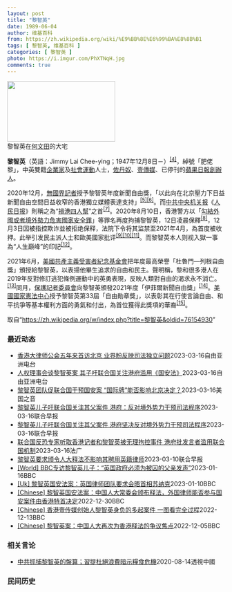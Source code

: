 ```yaml
---
layout: post
title: "黎智英"
date: 1989-06-04
author: 维基百科
from: https://zh.wikipedia.org/wiki/%E9%BB%8E%E6%99%BA%E8%8B%B1
tags: [ 黎智英, 维基百科 ]
categories: [ 黎智英 ]
photo: https://i.imgur.com/PhXTNqH.jpg
comments: true
---
```

<div class="mw-parser-output"><div id="noteTA-97071178" class="noteTA"><div class="noteTA-group"><div data-noteta-group-source="module" data-noteta-group="IT"></div></div><div class="noteTA-local"><div data-noteta-code="zh:巧克力; zh-tw:巧克力; zh-hk:朱古力; zh-cn:巧克力;"></div><div data-noteta-code="zh-tw:黑道; zh-hk:黑社會; zh-cn:黑社会;"></div><div data-noteta-code="zh-tw:飯店; zh-hk:酒店; zh-cn:饭店;"></div><div data-noteta-code="zh-tw:伍佛維茲; zh-hk:沃夫維茲 ;zh-cn:沃尔福威茨;"></div></div></div>

<div class="thumb tright"><div class="thumbinner" style="width:252px;"><a href="/wiki/File:Jimmy_Lai_Chee-ying_home_in_Ho_Man_Tin_20200418.png" class="image"><img src="//upload.wikimedia.org/wikipedia/commons/thumb/9/9f/Jimmy_Lai_Chee-ying_home_in_Ho_Man_Tin_20200418.png/250px-Jimmy_Lai_Chee-ying_home_in_Ho_Man_Tin_20200418.png" decoding="async" width="250" height="140" class="thumbimage" srcset="//upload.wikimedia.org/wikipedia/commons/thumb/9/9f/Jimmy_Lai_Chee-ying_home_in_Ho_Man_Tin_20200418.png/375px-Jimmy_Lai_Chee-ying_home_in_Ho_Man_Tin_20200418.png 1.5x, //upload.wikimedia.org/wikipedia/commons/thumb/9/9f/Jimmy_Lai_Chee-ying_home_in_Ho_Man_Tin_20200418.png/500px-Jimmy_Lai_Chee-ying_home_in_Ho_Man_Tin_20200418.png 2x" data-file-width="861" data-file-height="481"></a>  <div class="thumbcaption"><div class="magnify"><a href="/wiki/File:Jimmy_Lai_Chee-ying_home_in_Ho_Man_Tin_20200418.png" class="internal" title="放大"></a></div>黎智英在<a href="/wiki/%E4%BD%95%E6%96%87%E7%94%B0" title="何文田">何文田</a>的大宅</div></div></div>
<p><b>黎智英</b>（英語：<span lang="en">Jimmy Lai Chee-ying</span>；1947年12月8日<span class="useeditintro" title="Template:BLP editintro">－</span>）<sup id="cite_ref-7" class="reference"><a href="#cite_note-7">[4]</a></sup>，綽號「肥佬黎」，中英雙籍<a href="/wiki/%E4%BC%81%E4%B8%9A%E5%AE%B6" title="企业家">企業家</a>及<a href="/wiki/%E7%A4%BE%E6%9C%83%E9%81%8B%E5%8B%95" title="社會運動">社會運動</a>人士，<a href="/wiki/%E4%BD%90%E4%B8%B9%E5%A5%B4" title="佐丹奴">佐丹奴</a>、<a href="/wiki/%E5%A3%B9%E5%82%B3%E5%AA%92" title="壹傳媒">壹傳媒</a>、已停刊的<a href="/wiki/%E8%98%8B%E6%9E%9C%E6%97%A5%E5%A0%B1_(%E9%A6%99%E6%B8%AF)" title="蘋果日報 (香港)">蘋果日報</a><a href="/wiki/%E5%89%B5%E8%BE%A6%E4%BA%BA" class="mw-redirect" title="創辦人">創辦人</a>。
</p><p>2020年12月，<a href="/wiki/%E7%84%A1%E5%9C%8B%E7%95%8C%E8%A8%98%E8%80%85" class="mw-redirect" title="無國界記者">無國界記者</a>授予黎智英年度新聞自由獎，「以此向在北京壓力下日益新聞自由空間日益收窄的香港獨立媒體表達支持」<sup id="cite_ref-8" class="reference"><a href="#cite_note-8">[5]</a></sup><sup id="cite_ref-9" class="reference"><a href="#cite_note-9">[6]</a></sup>。而<a href="/wiki/%E4%B8%AD%E5%85%B1%E4%B8%AD%E5%A4%AE%E6%9C%BA%E5%85%B3%E6%8A%A5" title="中共中央机关报">中共中央机关报</a>《<a href="/wiki/%E4%BA%BA%E6%B0%91%E6%97%A5%E6%8A%A5" title="人民日报">人民日报</a>》則稱之為“<a href="/wiki/%E7%A5%B8%E6%B8%AF%E5%9B%9B%E4%BA%BA%E5%B8%AE" title="祸港四人帮">禍港四人幫</a>”之首<sup id="cite_ref-王平2019_10-0" class="reference"><a href="#cite_note-王平2019-10">[7]</a></sup>。2020年8月10日，香港警方以「<a href="/wiki/%E4%B8%AD%E8%8F%AF%E4%BA%BA%E6%B0%91%E5%85%B1%E5%92%8C%E5%9C%8B%E9%A6%99%E6%B8%AF%E7%89%B9%E5%88%A5%E8%A1%8C%E6%94%BF%E5%8D%80%E7%B6%AD%E8%AD%B7%E5%9C%8B%E5%AE%B6%E5%AE%89%E5%85%A8%E6%B3%95" title="中華人民共和國香港特別行政區維護國家安全法">勾結外國或者境外勢力危害國家安全罪</a>」等罪名再度拘捕黎智英，12日凌晨保釋<sup id="cite_ref-auto_11-0" class="reference"><a href="#cite_note-auto-11">[8]</a></sup>，12月3日因被指控欺诈並被拒绝保释，法院下令将其监禁至2021年4月，為首度被收押。此举引发民主派人士和歐美國家批评<sup id="cite_ref-12" class="reference"><a href="#cite_note-12">[9]</a></sup><sup id="cite_ref-13" class="reference"><a href="#cite_note-13">[10]</a></sup><sup id="cite_ref-over100_14-0" class="reference"><a href="#cite_note-over100-14">[11]</a></sup>。而黎智英本人则视入獄一事為“人生巔峰”的印記<sup id="cite_ref-15" class="reference"><a href="#cite_note-15">[12]</a></sup>。
</p><p>2021年6月，<a href="/wiki/%E5%85%B1%E7%94%A2%E4%B8%BB%E7%BE%A9%E5%8F%97%E9%9B%A3%E8%80%85%E7%B4%80%E5%BF%B5%E5%9F%BA%E9%87%91%E6%9C%83" title="共產主義受難者紀念基金會">美國共產主義受害者紀念基金會</a>把年度最高榮譽「杜魯門—列根自由獎」頒授給黎智英，以表揚他畢生追求的自由和民主。聲明稱，黎和很多港人在2019年反對修訂逃犯條例運動中的英勇表現，反映人類對自由的渴求永不消亡。<sup id="cite_ref-16" class="reference"><a href="#cite_note-16">[13]</a></sup>同月，<a href="/wiki/%E4%BF%9D%E8%AD%B7%E8%A8%98%E8%80%85%E5%A7%94%E5%93%A1%E6%9C%83" title="保護記者委員會">保護記者委員會</a>向黎智英頒發2021年度「伊菲爾新聞自由獎」<sup id="cite_ref-17" class="reference"><a href="#cite_note-17">[14]</a></sup>。<a href="/wiki/%E5%9C%8B%E5%AE%B6%E6%86%B2%E6%B3%95%E4%B8%AD%E5%BF%83" title="國家憲法中心">美國國家憲法中心</a>授予黎智英第33屆「自由勛章獎」，以表彰其在行使言論自由、和平抗爭等基本權利方面的勇氣和付出，為首位獲得此獎項的華裔<sup id="cite_ref-18" class="reference"><a href="#cite_note-18">[15]</a></sup>。
</p>
</div><!--esi <esi:include src="/esitest-fa8a495983347898/content" /> --><noscript><img src="//zh.wikipedia.org/wiki/Special:CentralAutoLogin/start?type=1x1" alt="" title="" width="1" height="1" style="border: none; position: absolute;"></noscript>
<div class="printfooter" data-nosnippet="">取自“<a dir="ltr" href="https://zh.wikipedia.org/w/index.php?title=黎智英&amp;oldid=76154930">https://zh.wikipedia.org/w/index.php?title=黎智英&amp;oldid=76154930</a>”</div><div id="recent-news"><h3>最近动态</h3><ul><li><a href="https://nodebe4.github.io/waimei/2023-03-16/%E9%A6%99%E6%B8%AF%E5%A4%A7%E5%BE%8B%E5%B8%88%E5%85%AC%E4%BC%9A%E4%BA%94%E5%B9%B4%E6%9D%A5%E9%A6%96%E8%AE%BF%E5%8C%97%E4%BA%AC-%E4%B8%9A%E7%95%8C%E7%9B%BC%E5%8F%8D%E6%98%A0%E5%8F%B8%E6%B3%95%E7%8B%AC%E7%AB%8B%E9%97%AE%E9%A2%98" title="香港大律师公会五年来首访北京 业界盼反映司法独立问题—— 近年与北京关系一度恶化的香港大律师公会将于下月赴京，与港澳办等会面。这是公会五年来首次访京。有法律界人士认为，近年黎智英案等港版国安法案...">香港大律师公会五年来首访北京 业界盼反映司法独立问题</a><time>2023-03-16</time><a class="tag">自由亚洲电台</a></li>
<li><a href="https://nodebe4.github.io/waimei/2023-03-16/%E4%BA%BA%E6%9D%83%E7%90%86%E4%BA%8B%E4%BC%9A%E8%B0%88%E9%BB%8E%E6%99%BA%E8%8B%B1%E6%A1%88-%E5%85%B6%E5%AD%90%E5%90%81%E8%81%94%E5%90%88%E5%9B%BD%E5%85%B3%E6%B3%A8%E6%B8%AF%E5%BA%9C%E6%BB%A5%E7%94%A8-%E5%9B%BD%E5%AE%89%E6%B3%95" title="人权理事会谈黎智英案 其子吁联合国关注港府滥用《国安法》—— 壹传媒创办人黎智英被指控违反《香港国安法》，案件开审前已被囚逾2年。其子和法律团队出席联合国人权理事会，讲述黎智英情况并呼吁协助释放...">人权理事会谈黎智英案 其子吁联合国关注港府滥用《国安法》</a><time>2023-03-16</time><a class="tag">自由亚洲电台</a></li>
<li><a href="https://nodebe4.github.io/waimei/2023-03-16/%E9%BB%8E%E6%99%BA%E8%8B%B1%E5%9B%A2%E9%98%9F%E4%BF%83%E8%81%94%E5%90%88%E5%9B%BD%E5%B9%B2%E9%A2%84%E5%9B%BD%E5%AE%89%E6%A1%88-%E5%9B%BD%E9%99%85%E7%89%8C-%E8%83%BD%E5%90%A6%E5%BD%B1%E5%93%8D%E5%8C%97%E4%BA%AC%E5%86%B3%E5%AE%9A" title="黎智英团队促联合国干预国安案 “国际牌”能否影响北京决定？—— Thu, 16 Mar 2023 12:46:22 GMT 资料照 - 香港著名媒体人士、前香港壹传媒创办人黎智英。 前香港壹传媒...">黎智英团队促联合国干预国安案 “国际牌”能否影响北京决定？</a><time>2023-03-16</time><a class="tag">美国之音</a></li>
<li><a href="https://nodebe4.github.io/waimei/2023-03-16/%E9%BB%8E%E6%99%BA%E8%8B%B1%E5%84%BF%E5%AD%90%E5%90%81%E8%81%94%E5%90%88%E5%9B%BD%E5%85%B3%E6%B3%A8%E5%85%B6%E7%88%B6%E6%A1%88%E4%BB%B6-%E6%B8%AF%E5%BA%9C-%E5%8F%8D%E5%AF%B9%E5%A2%83%E5%A4%96%E5%8A%BF%E5%8A%9B%E5%B9%B2%E9%A2%84%E5%8F%B8%E6%B3%95%E7%A8%8B%E5%BA%8F" title="黎智英儿子吁联合国关注其父案件 港府：反对境外势力干预司法程序—— 针对壹传媒创始人黎智英的国际法律团队和儿子呼吁联合国关注黎智英涉及《香港国安法》案件，香港特区政府星期三（3月15日）表达强烈...">黎智英儿子吁联合国关注其父案件 港府：反对境外势力干预司法程序</a><time>2023-03-16</time><a class="tag">联合早报</a></li>
<li><a href="https://nodebe4.github.io/waimei/2023-03-16/%E9%BB%8E%E6%99%BA%E8%8B%B1%E5%84%BF%E5%AD%90%E5%90%81%E8%81%94%E5%90%88%E5%9B%BD%E5%85%B3%E6%B3%A8%E5%85%B6%E7%88%B6%E6%A1%88%E4%BB%B6-%E6%B8%AF%E5%BA%9C%E5%9D%9A%E5%86%B3%E5%8F%8D%E5%AF%B9%E5%A2%83%E5%A4%96%E5%8A%BF%E5%8A%9B%E5%B9%B2%E9%A2%84%E5%8F%B8%E6%B3%95%E7%A8%8B%E5%BA%8F" title="黎智英儿子吁联合国关注其父案件 港府坚决反对境外势力干预司法程序—— 针对壹传媒创始人黎智英的国际法律团队和儿子呼吁联合国关注黎智英涉及《香港国安法》案件，香港特区政府星期三（3月15日）表达强...">黎智英儿子吁联合国关注其父案件 港府坚决反对境外势力干预司法程序</a><time>2023-03-16</time><a class="tag">联合早报</a></li>
<li><a href="https://nodebe4.github.io/waimei/2023-03-16/%E8%81%94%E5%90%88%E5%9B%BD%E5%8F%8D%E6%81%90%E4%B8%93%E5%AE%B6%E5%90%AC%E5%8F%96%E9%A6%99%E6%B8%AF%E8%AE%B0%E8%80%85%E5%92%8C%E9%BB%8E%E6%99%BA%E8%8B%B1%E8%A2%AB%E6%97%A0%E7%90%86%E6%8B%98%E6%8E%A7%E4%BA%8B%E4%BB%B6-%E6%B8%AF%E5%BA%9C%E6%89%B9%E5%8F%91%E8%A8%80%E8%80%85%E6%BB%A5%E7%94%A8%E8%81%94%E5%90%88%E5%9B%BD%E6%9C%BA%E5%88%B6" title="联合国反恐专家听取香港记者和黎智英被无理拘控事件 港府批发言者滥用联合国机制—— 16/03/2023 - 08:51 在联合国人权理事会的反恐特别报告员对话中，传媒大亨黎智英的国际法律团队和国...">联合国反恐专家听取香港记者和黎智英被无理拘控事件  港府批发言者滥用联合国机制</a><time>2023-03-16</time><a class="tag">法广</a></li>
<li><a href="https://nodebe4.github.io/waimei/2023-03-10/%E9%BB%8E%E6%99%BA%E8%8B%B1%E8%A6%81%E6%B1%82%E9%A2%81%E4%BB%A4%E4%BA%BA%E5%A4%A7%E9%87%8A%E6%B3%95%E4%B8%8D%E5%BD%B1%E5%93%8D%E5%85%B6%E8%81%98%E7%94%A8%E8%8B%B1%E7%B1%8D%E5%BE%8B%E5%B8%88" title="黎智英要求颁令人大释法不影响其聘用英籍律师—— 香港壹传媒创办人黎智英上月入禀高等法院，要求法庭确认全国人大常委会释法不影响他聘用英国御用大律师欧文（Tim Owen）。 综合香港中通社、《星岛...">黎智英要求颁令人大释法不影响其聘用英籍律师</a><time>2023-03-10</time><a class="tag">联合早报</a></li>
<li><a href="https://nodebe4.github.io/waimei/2023-01-16/World-BBC%E4%B8%93%E8%AE%BF%E9%BB%8E%E6%99%BA%E8%8B%B1%E5%84%BF%E5%AD%90-%E8%8B%B1%E5%9B%BD%E6%94%BF%E5%BA%9C%E5%BF%85%E9%A1%BB%E4%B8%BA%E8%A2%AB%E5%9B%9A%E7%9A%84%E7%88%B6%E4%BA%B2%E5%8F%91%E5%A3%B0" title="[World] BBC专访黎智英儿子：“英国政府必须为被囚的父亲发声”—— BBC专访黎智英儿子：“英国政府必须为被囚的父亲发声” 你的器材不支持播放多媒体材料 BBC专访黎智英儿子：“英国政府...">[World] BBC专访黎智英儿子：“英国政府必须为被囚的父亲发声”</a><time>2023-01-16</time><a class="tag">BBC</a></li>
<li><a href="https://nodebe4.github.io/waimei/2023-01-10/Uk-%E9%BB%8E%E6%99%BA%E8%8B%B1%E5%9B%BD%E5%AE%89%E6%B3%95%E6%A1%88-%E8%8B%B1%E5%9B%BD%E5%BE%8B%E5%B8%88%E5%9B%A2%E9%98%9F%E8%A6%81%E6%B1%82%E4%BC%9A%E6%99%A4%E9%A6%96%E7%9B%B8%E8%8B%8F%E7%BA%B3%E5%85%8B" title="[Uk] 黎智英国安法案：英国律师团队要求会晤首相苏纳克—— 黎智英国安法案：英国律师团队要求会晤首相苏纳克 丹尼（Danny Vincent） BBC记者　香港报道 2023年1月10日 图像...">[Uk] 黎智英国安法案：英国律师团队要求会晤首相苏纳克</a><time>2023-01-10</time><a class="tag">BBC</a></li>
<li><a href="https://nodebe4.github.io/waimei/2022-12-30/Chinese-%E9%BB%8E%E6%99%BA%E8%8B%B1%E5%9B%BD%E5%AE%89%E6%B3%95%E6%A1%88-%E4%B8%AD%E5%9B%BD%E4%BA%BA%E5%A4%A7%E5%B8%B8%E5%A7%94%E4%BC%9A%E9%A2%81%E5%B8%83%E9%87%8A%E6%B3%95-%E5%A4%96%E5%9B%BD%E5%BE%8B%E5%B8%88%E8%83%BD%E5%90%A6%E5%8F%82%E4%B8%8E%E5%9B%BD%E5%AE%89%E6%A1%88%E4%BB%B6%E7%94%B1%E9%A6%99%E6%B8%AF%E7%89%B9%E9%A6%96%E5%86%B3%E5%AE%9A" title="[Chinese] 黎智英国安法案：中国人大常委会颁布释法，外国律师能否参与国安案件由香港特首决定—— 黎智英国安法案：中国人大常委会颁布释法，外国律师能否参与国安案件由香港特首决定 2022年...">[Chinese] 黎智英国安法案：中国人大常委会颁布释法，外国律师能否参与国安案件由香港特首决定</a><time>2022-12-30</time><a class="tag">BBC</a></li>
<li><a href="https://nodebe4.github.io/waimei/2022-12-13/Chinese-%E9%A6%99%E6%B8%AF%E5%A3%B9%E4%BC%A0%E5%AA%92%E5%88%9B%E5%A7%8B%E4%BA%BA%E9%BB%8E%E6%99%BA%E8%8B%B1%E8%BA%AB%E8%B4%9F%E7%9A%84%E5%A4%9A%E8%B5%B7%E6%A1%88%E4%BB%B6-%E4%B8%80%E5%9B%BE%E7%9C%8B%E5%AE%8C%E5%85%A8%E8%BF%87%E7%A8%8B" title="[Chinese] 香港壹传媒创始人黎智英身负的多起案件 一图看完全过程—— 香港壹传媒创始人黎智英身负的多起案件 一图看完全过程 2022年12月10日 最近更新： 2022年12月13日 图...">[Chinese] 香港壹传媒创始人黎智英身负的多起案件 一图看完全过程</a><time>2022-12-13</time><a class="tag">BBC</a></li>
<li><a href="https://nodebe4.github.io/waimei/2022-12-05/Chinese-%E9%BB%8E%E6%99%BA%E8%8B%B1%E6%A1%88-%E4%B8%AD%E5%9B%BD%E4%BA%BA%E5%A4%A7%E5%86%8D%E6%AC%A1%E4%B8%BA%E9%A6%99%E6%B8%AF%E9%87%8A%E6%B3%95%E7%9A%84%E4%BA%89%E8%AE%AE%E7%84%A6%E7%82%B9" title="[Chinese] 黎智英案：中国人大再次为香港释法的争议焦点—— 黎智英案：中国人大再次为香港释法的争议焦点 2022年12月6日 图像来源，EPA 图像加注文字， 黎智英自2020年底起被收...">[Chinese] 黎智英案：中国人大再次为香港释法的争议焦点</a><time>2022-12-05</time><a class="tag">BBC</a></li>
</ul></div><div id="open-opinion"><h3>相关言论</h3><ul><li><a href="https://nodebe4.github.io/opinion/2020-08-14/%E4%B8%AD%E5%85%B1%E6%8A%93%E6%8D%95%E9%BB%8E%E6%99%BA%E8%8B%B1%E7%9A%84%E7%9B%A4%E7%AE%97-%E7%BF%92%E6%8F%90%E6%9D%9C%E7%B5%95%E6%B5%AA%E8%B2%BB%E6%9A%97%E7%A4%BA%E7%B3%A7%E9%A3%9F%E5%8D%B1%E6%A9%9F/" title="透視中國">中共抓捕黎智英的盤算；習提杜絕浪費暗示糧食危機</a><time>2020-08-14</time><a class="tag">透視中國</a></li>
</ul></div><div id="mjls-record"><h3>民间历史</h3><ul></ul></div>
